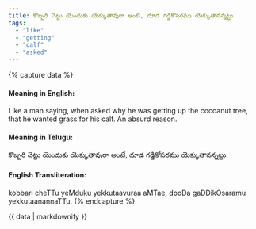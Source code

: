 ```yaml
---
title: కొబ్బరి చెట్టు యెందుకు యెక్కుతావురా అంటే, దూడ గడ్డికోసరము యెక్కుతానన్నట్టు.
tags:
  - "like"
  - "getting"
  - "calf"
  - "asked"
---
```


{% capture data %}
#### Meaning in English:
Like a man saying, when asked why he was getting up the cocoanut tree, that he wanted grass for his calf.
An absurd reason.

#### Meaning in Telugu:
కొబ్బరి చెట్టు యెందుకు యెక్కుతావురా అంటే, దూడ గడ్డికోసరము యెక్కుతానన్నట్టు.

#### English Transliteration:
kobbari cheTTu yeMduku yekkutaavuraa aMTae, dooDa gaDDikOsaramu yekkutaanannaTTu.
{% endcapture %}

<div class="notice">{{ data | markdownify }}</div>

